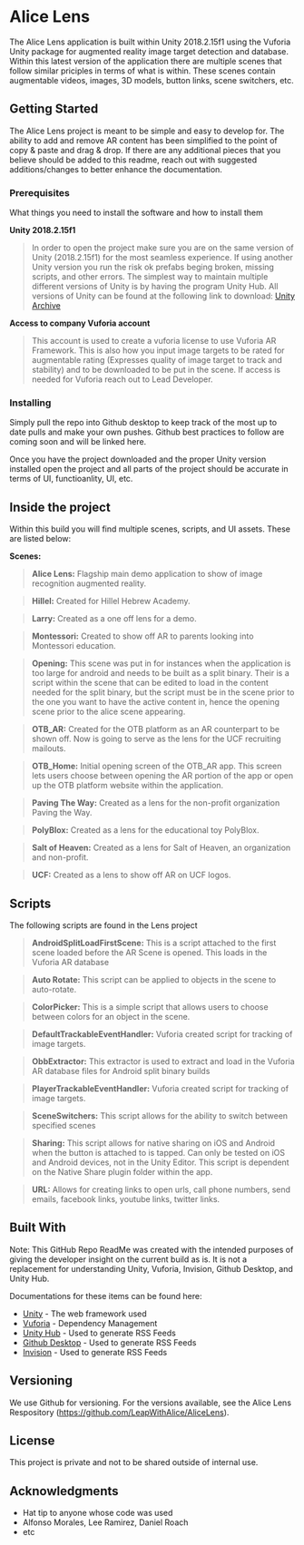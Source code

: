 # Alice Lens

The Alice Lens application is built within Unity 2018.2.15f1 using the Vuforia Unity package for augmented reality image target detection and database. Within this latest version of the application there are multiple scenes that follow similar priciples in terms of what is within. These scenes contain augmentable videos, images, 3D models, button links, scene switchers, etc.

## Getting Started

The Alice Lens project is meant to be simple and easy to develop for. The ability to add and remove AR content has been simplified to the point of copy & paste and drag & drop. If there are any additional pieces that you believe should be added to this readme, reach out with suggested additions/changes to better enhance the documentation. 

### Prerequisites

What things you need to install the software and how to install them

**Unity 2018.2.15f1** 
>In order to open the project make sure you are on the same version of Unity (2018.2.15f1) for the most seamless experience. If using another Unity version you run the risk ok prefabs beging broken, missing scripts, and other errors. The simplest way to maintain multiple different versions of Unity is by having the program Unity Hub. All versions of Unity can be found at the following link to download: [Unity Archive](https://unity3d.com/get-unity/download/archive)

**Access to company Vuforia account** 
>This account is used to create a vuforia license to use Vuforia AR Framework. This is also how you input image targets to be rated for augmentable rating (Expresses quality of image target to track and stability) and to be downloaded to be put in the scene. If access is needed for Vuforia reach out to Lead Developer.

### Installing

Simply pull the repo into Github desktop to keep track of the most up to date pulls and make your own pushes. Github best practices to follow are coming soon and will be linked here. 

Once you have the project downloaded and the proper Unity version installed open the project and all parts of the project should be accurate in terms of UI, functioanlity, UI, etc.

## Inside the project

Within this build you will find multiple scenes, scripts, and UI assets. These are listed below:

**Scenes:**

> **Alice Lens:** Flagship main demo application to show of image recognition augmented reality.

> **Hillel:** Created for Hillel Hebrew Academy.

> **Larry:** Created as a one off lens for a demo.

> **Montessori:** Created to show off AR to parents looking into Montessori education.

> **Opening:** This scene was put in for instances when the application is too large for android and needs to be built as a split binary. Their is a script within the scene that can be edited to load in the content needed for the split binary, but the script must be in the scene prior to the one you want to have the active content in, hence the opening scene prior to the alice scene appearing.

> **OTB_AR:** Created for the OTB platform as an AR counterpart to be shown off. Now is going to serve as the lens for the UCF recruiting mailouts.

> **OTB_Home:** Initial opening screen of the OTB_AR app. This screen lets users choose between opening the AR portion of the app or open up the OTB platform website within the application.

> **Paving The Way:** Created as a lens for the non-profit organization Paving the Way. 

> **PolyBlox:** Created as a lens for the educational toy PolyBlox.

> **Salt of Heaven:** Created as a lens for Salt of Heaven, an organization and non-profit.

> **UCF:** Created as a lens to show off AR on UCF logos.


## Scripts

The following scripts are found in the Lens project

> **AndroidSplitLoadFirstScene:** This is a script attached to the first scene loaded before the AR Scene is opened. This loads in the Vuforia AR database

> **Auto Rotate:** This script can be applied to objects in the scene to auto-rotate.

> **ColorPicker:** This is a simple script that allows users to choose between colors for an object in the scene.

> **DefaultTrackableEventHandler:** Vuforia created script for tracking of image targets.

> **ObbExtractor:** This extractor is used to extract and load in the Vuforia AR database files for Android split binary builds 

> **PlayerTrackableEventHandler:** Vuforia created script for tracking of image targets.

> **SceneSwitchers:** This script allows for the ability to switch between specified scenes

> **Sharing:** This script allows for native sharing on iOS and Android when the button is attached to is tapped. Can only be tested on iOS and Android devices, not in the Unity Editor. This script is dependent on the Native Share plugin folder within the app.

> **URL:** Allows for creating links to open urls, call phone numbers, send emails, facebook links, youtube links, twitter links.

## Built With

Note: This GitHub Repo ReadMe was created with the intended purposes of giving the developer insight on the current build as is. It is not a replacement for understanding Unity, Vuforia, Invision, Github Desktop, and Unity Hub. 

Documentations for these items can be found here:
* [Unity](https://docs.unity3d.com/Manual/index.html) - The web framework used
* [Vuforia](https://docs.unity3d.com/Manual/index.html) - Dependency Management
* [Unity Hub](https://docs.unity3d.com/Manual/GettingStartedUnityHub.html) - Used to generate RSS Feeds
* [Github Desktop](https://docs.unity3d.com/Manual/GettingStartedUnityHub.html) - Used to generate RSS Feeds
* [Invision](https://support.invisionapp.com/hc/en-us) - Used to generate RSS Feeds


## Versioning

We use Github for versioning. For the versions available, see the Alice Lens Respository (https://github.com/LeapWithAlice/AliceLens). 

## License

This project is private and not to be shared outside of internal use.

## Acknowledgments

* Hat tip to anyone whose code was used
* Alfonso Morales, Lee Ramirez, Daniel Roach
* etc
